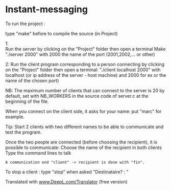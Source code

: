 # Instant-messaging
 
To run the project :

type "make" before to compile the source (in Project)

1:	
	Run the server by clicking on the "Project" folder then open a terminal
	Make "./server 2000" with 2000 the name of the port (2001,2002,... or other)

2:
	Run the client program corresponding to a person connecting
	by clicking on the "Project" folder then open a terminal:
	"./client localhost 2000" with localhost (or ip address of the server - host machine) and 2000 for ex or the name of the chosen port)


NB: The maximum number of clients that can connect to the server is 20 by default, set with NB_WORKERS in the source code of server.c at the beginning of the file.


When you connect on the client side, it asks for your name: 
	put "marc" for example.

Tip: 
	Start 2 clients with two different names to be able to communicate and test the program.

Once the two people are connected (before choosing the recipient), it is possible to communicate:
	Choose the name of the recipient in both clients
	Type the command lines to talk
	
	A communication end "client" -> recipient is done with "fin".

To stop a client :
	type "stop" when asked "Destinataire? : "



Translated with www.DeepL.com/Translator (free version)